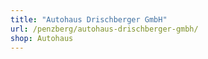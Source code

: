```yaml
---
title: "Autohaus Drischberger GmbH"
url: /penzberg/autohaus-drischberger-gmbh/
shop: Autohaus
---
```

